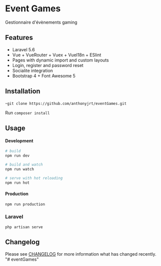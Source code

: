 # Event Games 
Gestionnaire d'évènements gaming

## Features

- Laravel 5.6 
- Vue + VueRouter + Vuex + VueI18n + ESlint
- Pages with dynamic import and custom layouts
- Login, register and password reset
- Socialite integration
- Bootstrap 4 + Font Awesome 5

## Installation
-`git clone https://github.com/anthonyjrt/eventGames.git`

Run `composer install`

## Usage

#### Development

```bash
# build 
npm run dev

# build and watch
npm run watch

# serve with hot reloading
npm run hot
```

#### Production

```bash
npm run production
```

### Laravel 

`php artisan serve`
## Changelog

Please see [CHANGELOG](CHANGELOG.md) for more information what has changed recently.
"# eventGames" 
